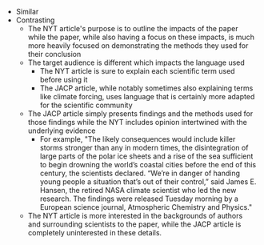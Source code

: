 * Similar
* Contrasting
	* The NYT article's purpose is to outline the impacts of the paper while the paper, while also having a focus on these impacts, is much more heavily focused on demonstrating the methods they used for their conclusion
	* The target audience is different which impacts the language used
		* The NYT article is sure to explain each scientific term used before using it
		* The JACP article, while notably sometimes also explaining terms like climate forcing, uses language that is certainly more adapted for the scientific community
	* The JACP article simply presents findings and the methods used for those findings while the NYT includes opinion intertwined with the underlying evidence
		* For example, "The likely consequences would include killer storms stronger than any in modern times, the disintegration of large parts of the polar ice sheets and a rise of the sea sufficient to begin drowning the world’s coastal cities before the end of this century, the scientists declared. “We’re in danger of handing young people a situation that’s out of their control,” said James E. Hansen, the retired NASA climate scientist who led the new research. The findings were released Tuesday morning by a European science journal, Atmospheric Chemistry and Physics."
	* The NYT article is more interested in the backgrounds of authors and surrounding scientists to the paper, while the JACP article is completely uninterested in these details.